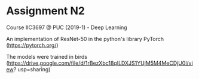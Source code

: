 # Assignment N2
Course IIC3697 @ PUC (2019-1) - Deep Learning

An implementation of ResNet-50 in the python's library PyTorch (https://pytorch.org/)

The models were trained in birds (https://drive.google.com/file/d/1rBezXbc18qILDXJS1YUjM5M4MeCDjU0l/view?
usp=sharing)






